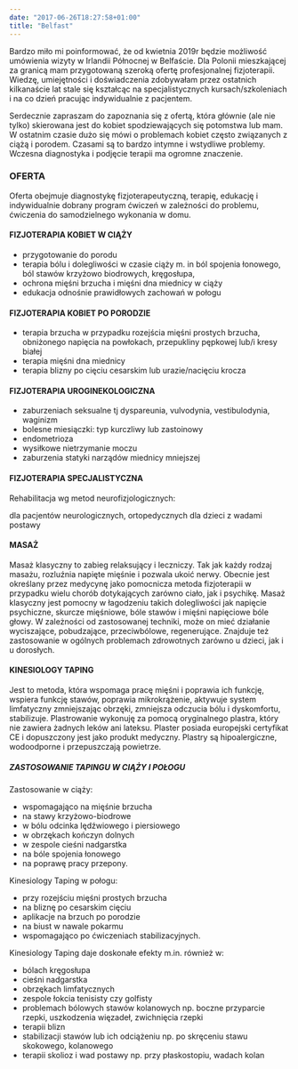 ```yaml
---
date: "2017-06-26T18:27:58+01:00"
title: "Belfast"
---
```


Bardzo miło mi poinformować, że od kwietnia 2019r będzie możliwość umówienia wizyty w Irlandii Północnej w Belfaście. Dla Polonii mieszkającej za granicą mam przygotowaną szeroką ofertę profesjonalnej fizjoterapii. Wiedzę, umiejętności i doświadczenia zdobywałam przez ostatnich kilkanaście lat stale się kształcąc na specjalistycznych kursach/szkoleniach i na co dzień pracując indywidualnie z pacjentem.

Serdecznie zapraszam do zapoznania się z ofertą, która głównie (ale nie tylko) skierowana jest do kobiet spodziewających się potomstwa lub mam. W ostatnim czasie dużo się mówi o problemach kobiet często związanych z ciążą i porodem. Czasami są to bardzo intymne i wstydliwe problemy. Wczesna diagnostyka i podjęcie terapii ma ogromne znaczenie.

### OFERTA

Oferta obejmuje diagnostykę fizjoterapeutyczną, terapię, edukację i indywidualnie dobrany program ćwiczeń w zależności do problemu, ćwiczenia do samodzielnego wykonania w domu.

#### FIZJOTERAPIA KOBIET W CIĄŻY

- przygotowanie do porodu
- terapia bólu i dolegliwości w czasie ciąży m. in ból spojenia łonowego, ból stawów krzyżowo biodrowych, kręgosłupa,
- ochrona mięśni brzucha i mięśni dna miednicy w ciąży
- edukacja odnośnie prawidłowych zachowań w połogu

#### FIZJOTERAPIA KOBIET PO PORODZIE

- terapia brzucha w przypadku rozejścia mięśni prostych brzucha, obniżonego napięcia na powłokach, przepukliny pępkowej lub/i kresy białej
- terapia mięśni dna miednicy
- terapia blizny po cięciu cesarskim lub urazie/nacięciu krocza

#### FIZJOTERAPIA UROGINEKOLOGICZNA

- zaburzeniach seksualne tj dyspareunia, vulvodynia, vestibulodynia, waginizm
- bolesne miesiączki: typ kurczliwy lub zastoinowy
- endometrioza
- wysiłkowe nietrzymanie moczu
- zaburzenia statyki narządów miednicy mniejszej

#### FIZJOTERAPIA SPECJALISTYCZNA

Rehabilitacja wg metod neurofizjologicznych:

dla pacjentów neurologicznych, ortopedycznych
dla dzieci z wadami postawy

#### MASAŻ

Masaż klasyczny to zabieg relaksujący i leczniczy. Tak jak każdy rodzaj masażu, rozluźnia napięte mięśnie i pozwala ukoić nerwy. Obecnie jest określany przez medycynę jako pomocnicza metoda fizjoterapii w przypadku wielu chorób dotykających zarówno ciało, jak i psychikę. Masaż klasyczny jest pomocny w łagodzeniu takich dolegliwości jak napięcie psychiczne, skurcze mięśniowe, bóle stawów i mięśni napięciowe bóle głowy. W zależności od zastosowanej techniki, może on mieć działanie wyciszające, pobudzające, przeciwbólowe, regenerujące. Znajduje też zastosowanie w ogólnych problemach zdrowotnych zarówno u dzieci, jak i u dorosłych.

#### KINESIOLOGY TAPING

Jest to metoda, która wspomaga pracę mięśni i poprawia ich funkcję, wspiera funkcję stawów, poprawia mikrokrążenie, aktywuje system limfatyczny zmniejszając obrzęki, zmniejsza odczucia bólu i dyskomfortu, stabilizuje. Plastrowanie wykonuję za pomocą oryginalnego plastra, który nie zawiera żadnych leków ani lateksu. Plaster posiada europejski certyfikat CE i dopuszczony jest jako produkt medyczny. Plastry są hipoalergiczne, wodoodporne i przepuszczają powietrze.

##### ZASTOSOWANIE TAPINGU W CIĄŻY I POŁOGU

Zastosowanie w ciąży:
- wspomagająco na mięśnie brzucha
- na stawy krzyżowo-biodrowe
- w bólu odcinka lędźwiowego i piersiowego
- w obrzękach kończyn dolnych
- w zespole cieśni nadgarstka
- na bóle spojenia łonowego
- na poprawę pracy przepony.

Kinesiology Taping w połogu:
- przy rozejściu mięśni prostych brzucha
- na bliznę po cesarskim cięciu
- aplikacje na brzuch po porodzie
- na biust w nawale pokarmu
- wspomagająco po ćwiczeniach stabilizacyjnych.

Kinesiology Taping daje doskonałe efekty m.in. również w:
- bólach kręgosłupa
- cieśni nadgarstka
- obrzękach limfatycznych
- zespole łokcia tenisisty czy golfisty
- problemach bólowych stawów kolanowych np. boczne przyparcie rzepki, uszkodzenia więzadeł, zwichnięcia rzepki
- terapii blizn
- stabilizacji stawów lub ich odciążeniu np. po skręceniu stawu skokowego, kolanowego
- terapii skolioz i wad postawy np. przy płaskostopiu, wadach kolan

